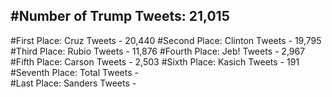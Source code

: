 #Number of Trump Tweets: 21,015
---
#First Place: Cruz Tweets - 20,440
#Second Place: Clinton Tweets - 19,795
#Third Place: Rubio Tweets - 11,876
#Fourth Place: Jeb! Tweets - 2,967
#Fifth Place: Carson Tweets - 2,503
#Sixth Place: Kasich Tweets - 191
#Seventh Place: Total Tweets -  
#Last Place: Sanders Tweets - 
